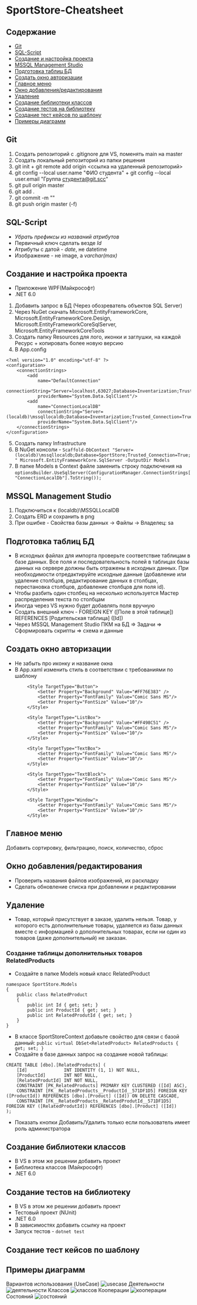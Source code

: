 # SportStore-Cheatsheet

## Содержание
- [Git](#git)
- [SQL-Script](#sql-script)
- [Создание и настройка проекта](#создание-и-настройка-проекта)
- [MSSQL Management Studio](#mssql-management-studio)
- [Подготовка таблиц БД](#подготовка-таблиц-бд)
- [Создать окно авторизации](#создать-окно-авторизации)
- [Главное меню](#главное-меню)
- [Окно добавления/редактирования](#окно-добавленияредактирования)
- [Удаление](#удаление)
- [Создание библиотеки классов](#создание-библиотеки-классов)
- [Создание тестов на библиотеку](#создание-тестов-на-библиотеку)
- [Создание тест кейсов по шаблону](#создание-тест-кейсов-по-шаблону)
- [Примеры диаграмм](#примеры-диаграмм)

## Git
1. Создать репозиторий с .gitignore для VS, поменять main на master
2. Создать локальный репозиторий из папки решения
3. git init + git remote add origin <ссылка на удаленный репозиторий>
4. git config --local user.name "ФИО студента" + git config --local user.email "Группа студента@git.scc"
5. git pull origin master
6. git add .
7. git commit -m ""
8. git push origin master (-f)

## SQL-Script
- _Убрать префиксы из названий атрибутов_
- Первичный ключ сделать везде _Id_
- Атрибуты с датой - _date_, не datetime
- Изображение - не image, а _varchar(max)_

## Создание и настройка проекта
- Приложение WPF(Майкрософт)
- .NET 6.0

1. Добавить запрос в БД (Через обозреватель объектов SQL Server)
2. Через NuGet скачать Microsoft.EntityFrameworkCore, Microsoft.EntityFrameworkCore.Design, Microsoft.EntityFrameworkCoreSqlServer, Microsoft.EntityFrameworkCoreTools
3. Создать папку Resources для лого, иконки и заглушки, на каждой Ресурс + копировать более новую версию
4. В App.config
```
<?xml version="1.0" encoding="utf-8" ?>
<configuration>
	<connectionStrings>
        <add
			name="DefaultConnection"
			connectionString="Server=localhost,63027;Database=Inventarization;Trusted_Connection=True;"
			providerName="System.Data.SqlClient"/>
		<add
			name="ConnectionLocalDB"
			connectionString="Server=(localdb)\mssqllocaldb;Database=Inventarization;Trusted_Connection=True;"
			providerName="System.Data.SqlClient"/>
	</connectionStrings>
</configuration>
```
5. Создать папку Infrastructure
6. В NuGet консоли - `Scaffold-DbContext "Server=(localdb)\mssqllocaldb;Database=SportStore;Trusted_Connection=True;" Microsoft.EntityFrameworkCore.SqlServer -OutputDir Models`
7. В папке Models в Context файле заменить строку подключения на `optionsBuilder.UseSqlServer(ConfigurationManager.ConnectionStrings["ConnectionLocalDb"].ToString());`

## MSSQL Management Studio
1. Подключиться к (localdb)\MSSQLLocalDB
2. Создать ERD и сохранить в png
2. При ошибке - Свойства базы данных -> Файлы -> Владелец: sa 

## Подготовка таблиц БД
- В исходных файлах для импорта проверьте соответствие таблицам в базе данных. Все поля и последовательность полей в таблицах базы данных на сервере должны быть отражены в исходных данных. При необходимости отредактируйте исходные данные (добавление или удаление столбцов, редактирование данных в столбцах, перестановка столбцов, добавление столбцов для поля id).
- Чтобы разбить один столбец на несколько используется Мастер распределения текста по столбцам
- Иногда через VS нужно будет добавлять поля вручную
- Создать внешний ключ - FOREIGN KEY ([Поле в этой таблице]) REFERENCES [Родительская таблица] ([Id])
- Через MSSQL Management Studio ПКМ на БД => Задачи => Сформировать скрипты => схема и данные

## Создать окно авторизации 
- Не забыть про иконку и название окна
- В App.xaml изменить стиль в соответствии с требованиями по шаблону 
```
        <Style TargetType="Button">
            <Setter Property="Background" Value="#FF76E383" />
            <Setter Property="FontFamily" Value="Comic Sans MS"/>
            <Setter Property="FontSize" Value="10"/>
        </Style>

        <Style TargetType="ListBox">
            <Setter Property="Background" Value="#FF498C51" />
            <Setter Property="FontFamily" Value="Comic Sans MS"/>
            <Setter Property="FontSize" Value="10"/>
        </Style>

        <Style TargetType="TextBox">
            <Setter Property="FontFamily" Value="Comic Sans MS"/>
            <Setter Property="FontSize" Value="10"/>
        </Style>

        <Style TargetType="TextBlock">
            <Setter Property="FontFamily" Value="Comic Sans MS"/>
            <Setter Property="FontSize" Value="10"/>
        </Style>

        <Style TargetType="Window">
            <Setter Property="FontFamily" Value="Comic Sans MS"/>
            <Setter Property="FontSize" Value="10"/>
        </Style>
```

## Главное меню
Добавить сортировку, фильтрацию, поиск, количество, сброс

## Окно добавления/редактирования
- Проверить названия файлов изображений, их раскладку
- Сделать обновление списка при добавлении и редактировании

## Удаление
- Товар, который присутствует в заказе, удалить нельзя. Товар, у которого есть дополнительные товары, удаляется из базы данных вместе с информацией о дополнительных товарах, если ни один из товаров (даже дополнительный) не заказан.

### Создание таблицы дополнительных товаров RelatedProducts
- Создайте в папке Models новый класс RelatedProduct

```
namespace SportStore.Models
{
    public class RelatedProduct
    {
        public int Id { get; set; }
        public int ProductId { get; set; }
        public int RelatedProdutId { get; set; }
    }
}
```
- В классе SportStoreContext добавьте свойство для связи с базой данный:
`public virtual DbSet<RelatedProduct> RelatedProducts { get; set; }`
- Создайте в базе данных запрос на создание новой таблицы:
```
CREATE TABLE [dbo].[RelatedProducts] (
    [Id]              INT IDENTITY (1, 1) NOT NULL,
    [ProductId]       INT NOT NULL,
    [RelatedProdutId] INT NOT NULL,
    CONSTRAINT [PK_RelatedProducts] PRIMARY KEY CLUSTERED ([Id] ASC),
    CONSTRAINT [FK__RelatedProducts__ProductId__571DF1D5] FOREIGN KEY ([ProductId]) REFERENCES [dbo].[Product] ([Id]) ON DELETE CASCADE,
    CONSTRAINT [FK__RelatedProducts__RelatedProdutId__571DF1D5] FOREIGN KEY ([RelatedProdutId]) REFERENCES [dbo].[Product] ([Id])
);
```

- Показать кнопки Добавить/Удалить только если пользователь имеет роль администратора

## Создание библиотеки классов
- В VS в этом же решении добавить проект
- Библиотека классов (Майкрософт)
- .NET 6.0

## Создание тестов на библиотеку
- В VS в этом же решении добавить проект
- Тестовый проект (NUnit)
- .NET 6.0
- В зависимостях добавить ссылку на проект 
- Запуск тестов - `dotnet test`

## Создание тест кейсов по шаблону

## Примеры диаграмм
Вариантов использования (UseCase)
![usecase](images/UseCase.png)
Деятельности
![деятельности](images/деятельности.png)
Классов
![классов](images/классы.png)
Кооперации
![кооперации](images/Кооперация.png)
Состояний
![состояний](images/состояний.png)